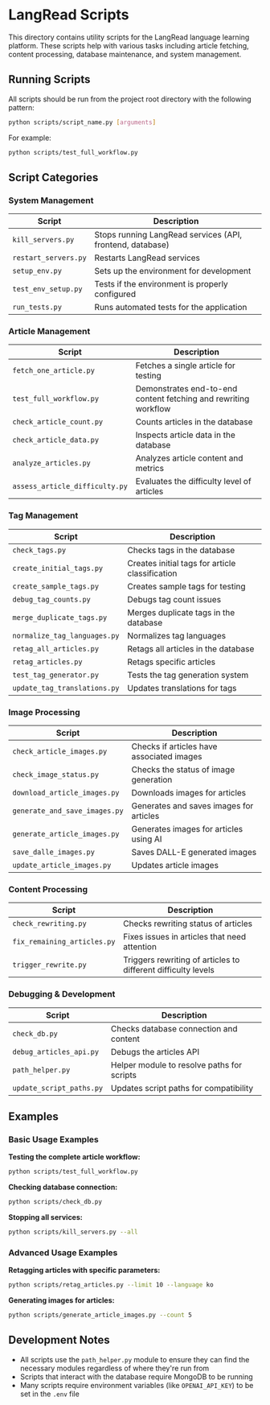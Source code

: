 # LangRead Scripts

This directory contains utility scripts for the LangRead language learning platform. These scripts help with various tasks including article fetching, content processing, database maintenance, and system management.

## Running Scripts

All scripts should be run from the project root directory with the following pattern:

```bash
python scripts/script_name.py [arguments]
```

For example:
```bash
python scripts/test_full_workflow.py
```

## Script Categories

### System Management

| Script | Description |
|--------|-------------|
| `kill_servers.py` | Stops running LangRead services (API, frontend, database) |
| `restart_servers.py` | Restarts LangRead services |
| `setup_env.py` | Sets up the environment for development |
| `test_env_setup.py` | Tests if the environment is properly configured |
| `run_tests.py` | Runs automated tests for the application |

### Article Management

| Script | Description |
|--------|-------------|
| `fetch_one_article.py` | Fetches a single article for testing |
| `test_full_workflow.py` | Demonstrates end-to-end content fetching and rewriting workflow |
| `check_article_count.py` | Counts articles in the database |
| `check_article_data.py` | Inspects article data in the database |
| `analyze_articles.py` | Analyzes article content and metrics |
| `assess_article_difficulty.py` | Evaluates the difficulty level of articles |

### Tag Management

| Script | Description |
|--------|-------------|
| `check_tags.py` | Checks tags in the database |
| `create_initial_tags.py` | Creates initial tags for article classification |
| `create_sample_tags.py` | Creates sample tags for testing |
| `debug_tag_counts.py` | Debugs tag count issues |
| `merge_duplicate_tags.py` | Merges duplicate tags in the database |
| `normalize_tag_languages.py` | Normalizes tag languages |
| `retag_all_articles.py` | Retags all articles in the database |
| `retag_articles.py` | Retags specific articles |
| `test_tag_generator.py` | Tests the tag generation system |
| `update_tag_translations.py` | Updates translations for tags |

### Image Processing

| Script | Description |
|--------|-------------|
| `check_article_images.py` | Checks if articles have associated images |
| `check_image_status.py` | Checks the status of image generation |
| `download_article_images.py` | Downloads images for articles |
| `generate_and_save_images.py` | Generates and saves images for articles |
| `generate_article_images.py` | Generates images for articles using AI |
| `save_dalle_images.py` | Saves DALL-E generated images |
| `update_article_images.py` | Updates article images |

### Content Processing

| Script | Description |
|--------|-------------|
| `check_rewriting.py` | Checks rewriting status of articles |
| `fix_remaining_articles.py` | Fixes issues in articles that need attention |
| `trigger_rewrite.py` | Triggers rewriting of articles to different difficulty levels |

### Debugging & Development

| Script | Description |
|--------|-------------|
| `check_db.py` | Checks database connection and content |
| `debug_articles_api.py` | Debugs the articles API |
| `path_helper.py` | Helper module to resolve paths for scripts |
| `update_script_paths.py` | Updates script paths for compatibility |

## Examples

### Basic Usage Examples

**Testing the complete article workflow:**
```bash
python scripts/test_full_workflow.py
```

**Checking database connection:**
```bash
python scripts/check_db.py
```

**Stopping all services:**
```bash
python scripts/kill_servers.py --all
```

### Advanced Usage Examples

**Retagging articles with specific parameters:**
```bash
python scripts/retag_articles.py --limit 10 --language ko
```

**Generating images for articles:**
```bash
python scripts/generate_article_images.py --count 5
```

## Development Notes

- All scripts use the `path_helper.py` module to ensure they can find the necessary modules regardless of where they're run from
- Scripts that interact with the database require MongoDB to be running
- Many scripts require environment variables (like `OPENAI_API_KEY`) to be set in the `.env` file
